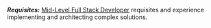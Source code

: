 **_Requisites:_** [Mid-Level Full Stack Developer](/docs/engineering/career/roles#mid-level-full-stack-developer) requisites and experience implementing and architecting complex solutions.
